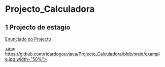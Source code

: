 # Projecto_Calculadora

## 1 Projecto de estagio
[Enunciado do Projecto](https://furry-firefly-24d.notion.site/Projeto-Calculadora-189f21e6f78d4ba1a7e50978713e48a9
)

[<img https://github.com/ricardogouvjava/Projecto_Calculadora/blob/main/example.jpg width="50%">](https://github.com/ricardogouvjava/Projecto_Calculadora/blob/main/2022-04-24%2020-57-15-63.mp4 "Example")
